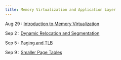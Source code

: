 ```yaml
---
title: Memory Virtualization and Application Layer
---
```


Aug 29
: [Introduction to Memory Virtualization](#)

Sep 2
: [Dynamic Relocation and Segmentation](#)

Sep 5
: [Paging and TLB](#)

Sep 9
: [Smaller Page Tables](#)
